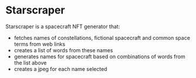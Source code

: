 # Starscraper

Starscraper is a spacecraft NFT generator that:
  - fetches names of constellations, fictional spacecraft and common space terms from web links
  - creates a list of words from these names
  - generates names for spacecraft based on combinations of words from the list above
  - creates a jpeg for each name selected